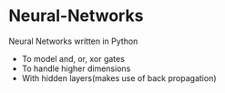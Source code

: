 # Neural-Networks
Neural Networks written in Python

* To model and, or, xor gates
* To handle higher dimensions
* With hidden layers(makes use of back propagation)
